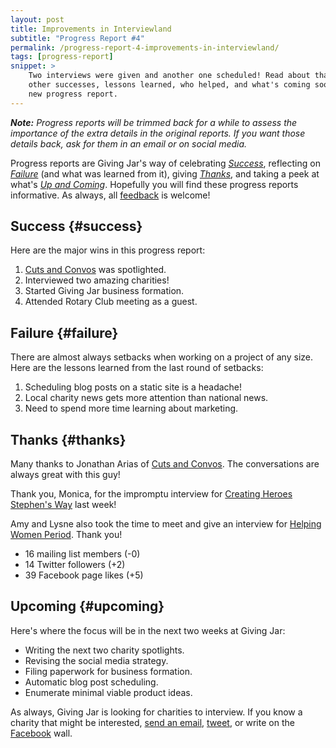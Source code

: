 ```yaml
---
layout: post
title: Improvements in Interviewland
subtitle: "Progress Report #4"
permalink: /progress-report-4-improvements-in-interviewland/
tags: [progress-report]
snippet: >
    Two interviews were given and another one scheduled! Read about that and
    other successes, lessons learned, who helped, and what's coming soon in this
    new progress report.
---
```


***Note:** Progress reports will be trimmed back for a while to assess the importance of the extra details in the original reports. If you want those details back, ask for them in an email or on social media.*

Progress reports are Giving Jar's way of celebrating *[Success][1]*, reflecting on *[Failure][2]* (and what was learned from it), giving *[Thanks][3]*, and taking a peek at what's *[Up and Coming][4]*. Hopefully you will find these progress reports informative. As always, all [feedback][5] is welcome!

## Success {#success}

Here are the major wins in this progress report:

1. [Cuts and Convos][8] was spotlighted.
2. Interviewed two amazing charities!
3. Started Giving Jar business formation.
4. Attended Rotary Club meeting as a guest.

## Failure {#failure}

There are almost always setbacks when working on a project of any size. Here are the lessons learned from the last round of setbacks:

1. Scheduling blog posts on a static site is a headache!
2. Local charity news gets more attention than national news.
3. Need to spend more time learning about marketing.

## Thanks {#thanks}

Many thanks to Jonathan Arias of [Cuts and Convos][9]. The conversations are always great with this guy!

Thank you, Monica, for the impromptu interview for [Creating Heroes Stephen's Way][10] last week!

Amy and Lysne also took the time to meet and give an interview for [Helping Women Period][11]. Thank you!

* 16 mailing list members (-0)
* 14 Twitter followers (+2)
* 39 Facebook page likes (+5)

## Upcoming {#upcoming}

Here's where the focus will be in the next two weeks at Giving Jar:

* Writing the next two charity spotlights.
* Revising the social media strategy.
* Filing paperwork for business formation.
* Automatic blog post scheduling.
* Enumerate minimal viable product ideas.

As always, Giving Jar is looking for charities to interview. If you know a charity that might be interested, [send an email][5], [tweet][6], or write on the [Facebook][7] wall.



[1]: #success "Success Section"
[2]: #failure "Failure Section"
[3]: #thanks "Thanks Section"
[4]: #upcoming "Upcoming Section"
[5]: mailto:hello@givingjar.org "Email Giving Jar"
[6]: https://twitter.com/givingjar "Giving Jar on Twitter"
[7]: https://www.facebook.com/givingjarorg "Giving Jar on Facebook"
[8]: http://blog.givingjar.org/charity-spotlight-cuts-and-convos/ "Charity Spotlight: Cuts and Convos"
[9]: http://cutsandconvos.com "Cuts and Convos Homepage"
[10]: http://www.creatingheroesstephensway.com/ "Creating Heroes Stephen's Way Homepage"
[11]: http://www.helpingwomenperiod.org/ "Helping Women Period Homepage"
